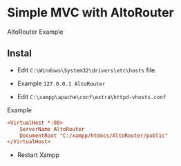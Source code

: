 # Simple MVC with AltoRouter
AltoRouter Example

## Instal
* Edit ```C:\Windows\System32\drivers\etc\hosts``` file.
* Example ```127.0.0.1 AltoRouter```

* Edit ```C:\xampp\apache\conf\extra\httpd-vhosts.conf```

Example
```ini
<VirtualHost *:80>
    ServerName AltoRouter
    DocumentRoot "C:/xampp/htdocs/AltoRouter/public"
</VirtualHost>
```

* Restart Xampp